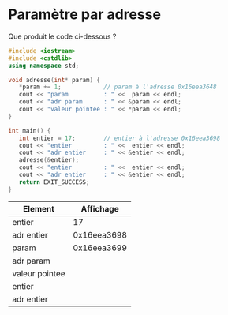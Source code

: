 # Paramètre par adresse

Que produit le code ci-dessous ?

~~~cpp
#include <iostream>
#include <cstdlib>
using namespace std;

void adresse(int* param) {
   *param += 1;            // param à l'adresse 0x16eea3648
   cout << "param          : " <<  param << endl;
   cout << "adr param      : " << &param << endl;
   cout << "valeur pointee : " << *param << endl;
}

int main() {
   int entier = 17;        // entier à l'adresse 0x16eea3698
   cout << "entier         : " <<  entier << endl;
   cout << "adr entier     : " << &entier << endl;
   adresse(&entier);
   cout << "entier         : " <<  entier << endl;
   cout << "adr entier     : " << &entier << endl;
   return EXIT_SUCCESS;
}
~~~

| Element          | Affichage
|---               |---
| entier           | 17
| adr entier       | 0x16eea3698
| param            | 0x16eea3699
| adr param        | 
| valeur pointee   |
| entier           |
| adr entier       |